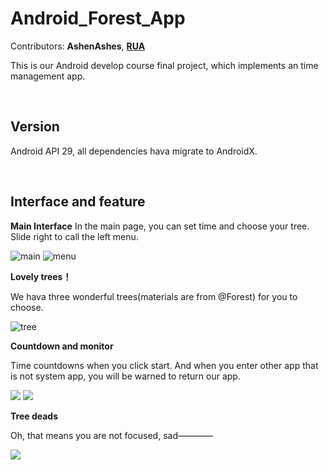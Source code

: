 # Android_Forest_App

Contributors: **AshenAshes**, **[RUA](https://github.com/GoldfischeRUA)**

This is our Android develop course final project, which implements an time management app.

&emsp;

## Version

Android API 29, all dependencies hava migrate to AndroidX.

&emsp;

## Interface and feature

**Main Interface**
In the main page, you can set time and choose your tree. Slide right to call the left menu.

![main](/figure/main.jpg)  ![menu](/figure/leftmenu.jpg)

**Lovely trees！**

We hava three wonderful trees(materials are from @Forest) for you to choose.

![tree](/figure/choose.jpg)

**Countdown and monitor**

Time countdowns when you click start. And when you enter other app that is not system app, you will be warned to return our app.

![](/figure/timer.jpg)  ![](/figure/notification.jpg)

**Tree deads**

Oh, that means you are not focused, sad————

![](/figure/dead.jpg)